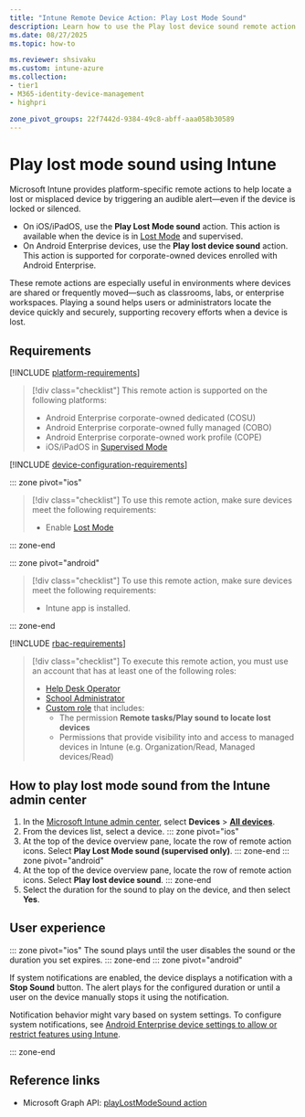```yaml
---
title: "Intune Remote Device Action: Play Lost Mode Sound"
description: Learn how to use the Play lost device sound remote action in Microsoft Intune to trigger an audible alert on a lost, stolen, or misplaced device—helping users locate it quickly and securely.
ms.date: 08/27/2025
ms.topic: how-to

ms.reviewer: shsivaku
ms.custom: intune-azure
ms.collection:
- tier1
- M365-identity-device-management
- highpri

zone_pivot_groups: 22f7442d-9384-49c8-abff-aaa058b30589
---
```


# Play lost mode sound using Intune

Microsoft Intune provides platform-specific remote actions to help locate a lost or misplaced device by triggering an audible alert—even if the device is locked or silenced.

- On iOS/iPadOS, use the **Play Lost Mode sound** action. This action is available when the device is in [Lost Mode](device-lost-mode.md) and supervised.
- On Android Enterprise devices, use the **Play lost device sound** action. This action is supported for corporate-owned devices enrolled with Android Enterprise.

These remote actions are especially useful in environments where devices are shared or frequently moved—such as classrooms, labs, or enterprise workspaces. Playing a sound helps users or administrators locate the device quickly and securely, supporting recovery efforts when a device is lost.

## Requirements

[!INCLUDE [platform-requirements](../includes/h3/platform-requirements.md)]

> [!div class="checklist"]
> This remote action is supported on the following platforms:
> - Android Enterprise corporate-owned dedicated (COSU)
> - Android Enterprise corporate-owned fully managed (COBO)
> - Android Enterprise corporate-owned work profile (COPE)
> - iOS/iPadOS in [Supervised Mode](/intune/intune-service/remote-actions/device-supervised-mode)

[!INCLUDE [device-configuration-requirements](../includes/h3/device-configuration-requirements.md)]

::: zone pivot="ios"

> [!div class="checklist"]
> To use this remote action, make sure devices meet the following requirements:
>
> - Enable [Lost Mode](device-lost-mode.md)

::: zone-end

::: zone pivot="android"
> [!div class="checklist"]
> To use this remote action, make sure devices meet the following requirements:
>
> - Intune app is installed.

::: zone-end

[!INCLUDE [rbac-requirements](../includes/h3/rbac-requirements.md)]

> [!div class="checklist"]
> To execute this remote action, you must use an account that has at least one of the following roles:
>
> - [Help Desk Operator][INT-R1]
> - [School Administrator][INT-R2]
> - [Custom role][INT-RC] that includes:
>   - The permission **Remote tasks/Play sound to locate lost devices**
>   - Permissions that provide visibility into and access to managed devices in Intune (e.g. Organization/Read, Managed devices/Read)

## How to play lost mode sound from the Intune admin center

1. In the [Microsoft Intune admin center][INT-AC], select **Devices** > [**All devices**][INT-ALLD].
1. From the devices list, select a device.
::: zone pivot="ios"
3. At the top of the device overview pane, locate the row of remote action icons. Select **Play Lost Mode sound (supervised only)**.
::: zone-end
::: zone pivot="android"
3. At the top of the device overview pane, locate the row of remote action icons. Select **Play lost device sound**.
::: zone-end
4. Select the duration for the sound to play on the device, and then select **Yes**.

## User experience

::: zone pivot="ios"
The sound plays until the user disables the sound or the duration you set expires.
::: zone-end
::: zone pivot="android"

If system notifications are enabled, the device displays a notification with a **Stop Sound** button. The alert plays for the configured duration or until a user on the device manually stops it using the notification.

Notification behavior might vary based on system settings. To configure system notifications, see [Android Enterprise device settings to allow or restrict features using Intune](../configuration/device-restrictions-android-for-work.md).

::: zone-end

## Reference links

- Microsoft Graph API: [playLostModeSound action][GRAPH-1]

<!--links-->

[INT-AC]: https://go.microsoft.com/fwlink/?linkid=2109431
[INT-ALLD]: https://go.microsoft.com/fwlink/?linkid=2333814
[INT-AC2]: https://go.microsoft.com/fwlink/?linkid=2109431#view/Microsoft_Intune_Devices/DeviceActionList.ReactView

[INT-RC]: /intune/intune-service/fundamentals/create-custom-role
[INT-R1]: /intune/intune-service/fundamentals/role-based-access-control-reference#help-desk-operator
[INT-R2]: /intune/intune-service/fundamentals/role-based-access-control-reference#school-administrator

[GRAPH-1]: /graph/api/intune-devices-manageddevice-playlostmodesound
